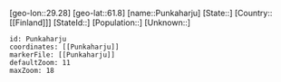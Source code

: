 ﻿---
location: [61.8,29.28]
mapzoom: [7,12] 
mapmarker: city 
type: City
tags:
- geo/City


SpocWebEntityId: 33551
isDeleted: false
confidential: public

---
[geo-lon::29.28]
[geo-lat::61.8]
[name::Punkaharju]
[State::]
[Country::[[Finland]]]
[StateId::]
[Population::]
[Unknown::]


```leaflet
id: Punkaharju
coordinates: [[Punkaharju]]
markerFile: [[Punkaharju]]
defaultZoom: 11 
maxZoom: 18
```
